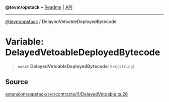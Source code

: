 **@tevm/opstack** • [Readme](../README.md) \| [API](../globals.md)

***

[@tevm/opstack](../README.md) / DelayedVetoableDeployedBytecode

# Variable: DelayedVetoableDeployedBytecode

> **`const`** **DelayedVetoableDeployedBytecode**: ```0x${string}```

## Source

[extensions/opstack/src/contracts/l1/DelayedVetoable.ts:28](https://github.com/evmts/tevm-monorepo/blob/main/extensions/opstack/src/contracts/l1/DelayedVetoable.ts#L28)
